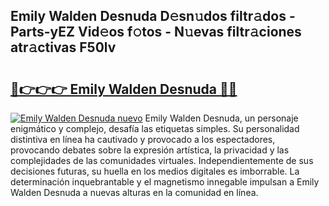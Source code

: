 ## Emily Walden Desnuda D𝚎sn𝚞dos filtr𝚊dos - Parts-yEZ Vid𝚎os f𝚘tos - N𝚞evas filtr𝚊ciones atr𝚊ctivas F50lv

# <h2><a href="http://mbcn6c.tromn.icu/?c=Emily+Walden+Desnuda">🔗👉👉👉 Emily Walden Desnuda 🔗🔗</a></h2>

[![Emily Walden Desnuda nuevo](https://i.imgur.com/pEAQMta.gif)](http://mbcn6c.tromn.icu/?c=Emily+Walden+Desnuda)
Emily Walden Desnuda, un personaje enigmático y complejo, desafía las etiquetas simples. Su personalidad distintiva en línea ha cautivado y provocado a los espectadores, provocando debates sobre la expresión artística, la privacidad y las complejidades de las comunidades virtuales. Independientemente de sus decisiones futuras, su huella en los medios digitales es imborrable. La determinación inquebrantable y el magnetismo innegable impulsan a Emily Walden Desnuda a nuevas alturas en la comunidad en línea.
